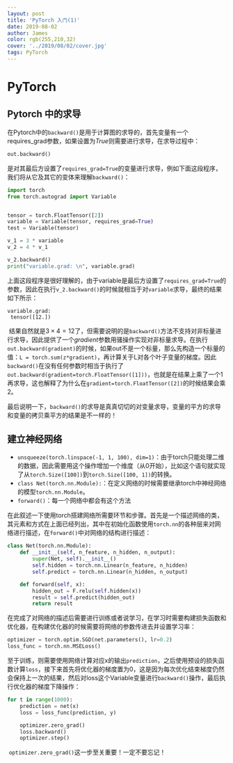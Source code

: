 ```yaml
---
layout: post
title: 'PyTorch 入门(1)'
date: 2019-08-02
author: James
color: rgb(255,210,32)
cover: '../2019/08/02/cover.jpg'
tags: PyTorch
---
```


# PyTorch

## Pytorch 中的求导

​		在Pytorch中的`backward()`是用于计算图的求导的，首先变量有一个requires_grad参数，如果设置为$True$则需要进行求导，在求导过程中：

```python
out.backward()
```

​		是对其最后方设置了`requires_grad=True`的变量进行求导，例如下面这段程序，我们将从它及其它的变体来理解`backward()`：

```python
import torch
from torch.autograd import Variable


tensor = torch.FloatTensor([2])
variable = Variable(tensor, requires_grad=True)
test = Variable(tensor)

v_1 = 3 * variable
v_2 = 4 * v_1

v_2.backward()
print("variable.grad: \n", variable.grad)
```

​		上面这段程序是很好理解的，由于variable是最后方设置了`requires_grad=True`的参数，因此在执行`v_2.backward()`的时候就相当于对`variable`求导，最终的结果如下所示：

```
variable.grad: 
 tensor([12.])
```

​		结果自然就是$3\times 4=12$了，但需要说明的是`backward()`方法不支持对非标量进行求导，因此提供了一个$gradient$参数用骚操作实现对非标量求导。在执行`out.backward(gradient)`的时候，如果out不是一个标量，那么先构造一个标量的值：`L = torch.sum(z*gradient)`，再计算关于L对各个叶子变量的梯度。因此`backward()`在没有任何参数时相当于执行了`out.backward(gradient=torch.FloatTensor([1]))`，也就是在结果上乘了一个1再求导，这也解释了为什么在`gradient=torch.FloatTensor([2])`的时候结果会乘2。

​		最后说明一下，`backward()`的求导是真真切切的对变量求导，变量的平方的求导和变量的拷贝乘平方的结果是不一样的！



## 建立神经网络

+ `unsqueeze(torch.linspace(-1, 1, 100), dim=1)`：由于torch只能处理二维的数据，因此需要用这个操作增加一个维度（从0开始），比如这个语句就实现了从`torch.Size([100])`到`torch.Size([100, 1])`的转换。
+ `class Net(torch.nn.Module):`：在定义网络的时候需要继承torch中神经网络的模型`torch.nn.Module`。
+ `forward()`：每一个网络中都会有这个方法

​    在此叙述一下使用torch搭建网络所需要环节和步骤。首先是一个描述网络的类，其元素和方式在上面已经列出，其中在初始化函数使用`torch.nn`的各种层来对网络进行描述，在`forward()`中对网络的结构进行描述：

```python
class Net(torch.nn.Module):
    def __init__(self, n_feature, n_hidden, n_output):
        super(Net, self).__init__()
        self.hidden = torch.nn.Linear(n_feature, n_hidden)
        self.predict = torch.nn.Linear(n_hidden, n_output)

    def forward(self, x):
        hidden_out = F.relu(self.hidden(x))
        result = self.predict(hidden_out)
        return result
```

​		在完成了对网络的描述后需要进行训练或者说学习，在学习时需要构建损失函数和优化器，在构建优化器的时候需要将网络的参数传进去并设置学习率：

```python
optimizer = torch.optim.SGD(net.parameters(), lr=0.2)
loss_func = torch.nn.MSELoss()
```

​		至于训练，则需要使用网络计算对应x的输出`prediction`，之后使用预设的损失函数计算`loss`，接下来首先将优化器的梯度置为0，这是因为每次优化结束梯度仍然会保持上一次的结果，然后对loss这个Variable变量进行`backward()`操作，最后执行优化器的梯度下降操作：

```python
for t in range(1000):
    prediction = net(x)
    loss = loss_func(prediction, y)

    optimizer.zero_grad()
    loss.backward()
    optimizer.step()
```

​		`optimizer.zero_grad()`这一步至关重要！一定不要忘记！


